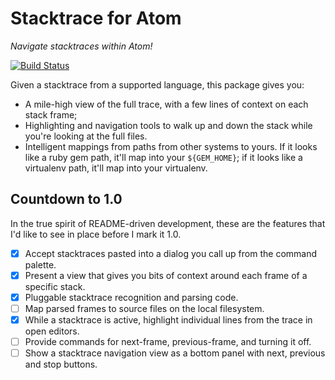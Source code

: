 # Stacktrace for Atom

*Navigate stacktraces within Atom!*

[![Build Status](https://travis-ci.org/smashwilson/stacktrace.svg?branch=master)](https://travis-ci.org/smashwilson/stacktrace?branch=master)

Given a stacktrace from a supported language, this package gives you:

 * A mile-high view of the full trace, with a few lines of context on each stack
   frame;
 * Highlighting and navigation tools to walk up and down the stack while you're
   looking at the full files.
 * Intelligent mappings from paths from other systems to yours. If it looks like
   a ruby gem path, it'll map into your `${GEM_HOME}`; if it looks like a
   virtualenv path, it'll map into your virtualenv.

## Countdown to 1.0

In the true spirit of README-driven development, these are the features that I'd
like to see in place before I mark it 1.0.

- [x] Accept stacktraces pasted into a dialog you call up from the command
  palette.
- [x] Present a view that gives you bits of context around each frame of a
  specific stack.
- [x] Pluggable stacktrace recognition and parsing code.
- [ ] Map parsed frames to source files on the local filesystem.
- [x] While a stacktrace is active, highlight individual lines from the trace
  in open editors.
- [ ] Provide commands for next-frame, previous-frame, and turning it off.
- [ ] Show a stacktrace navigation view as a bottom panel with next, previous
  and stop buttons.
